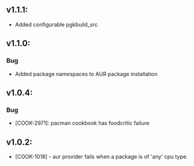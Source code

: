 ## v1.1.1:

- Added configurable pgkbuild_src

## v1.1.0:

### Bug

- Added package namespaces to AUR package installation

## v1.0.4:

### Bug

- [COOK-2971]: pacman cookbook has foodcritic failure

## v1.0.2:

* [COOK-1018] - aur provider fails when a package is of 'any' cpu
  type.
